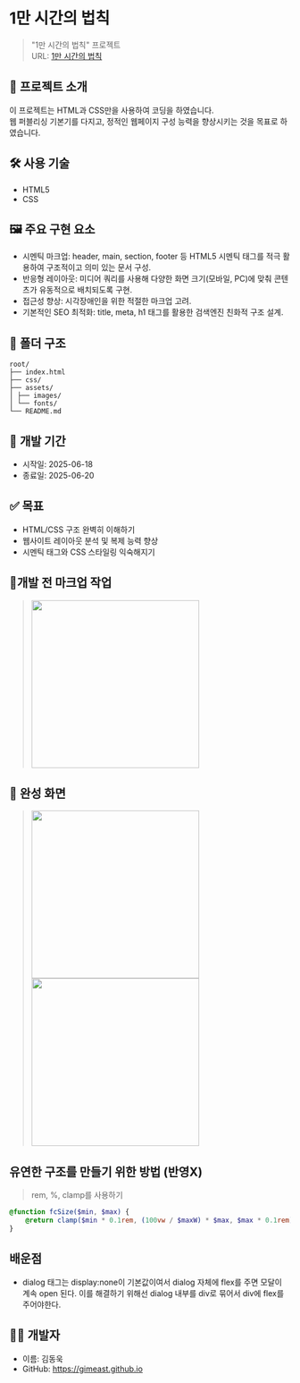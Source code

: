 # 1만 시간의 법칙

> "1만 시간의 법칙" 프로젝트  
> URL: [1만 시간의 법칙](https://gimeast.github.io/10000-hours-project/index.html)

## 📌 프로젝트 소개

이 프로젝트는 HTML과 CSS만을 사용하여 코딩을 하였습니다.  
웹 퍼블리싱 기본기를 다지고, 정적인 웹페이지 구성 능력을 향상시키는 것을 목표로 하였습니다.

## 🛠 사용 기술

- HTML5
- CSS

## 🖼️ 주요 구현 요소

- 시멘틱 마크업: header, main, section, footer 등 HTML5 시멘틱 태그를 적극 활용하여 구조적이고 의미 있는 문서 구성.
- 반응형 레이아웃: 미디어 쿼리를 사용해 다양한 화면 크기(모바일, PC)에 맞춰 콘텐츠가 유동적으로 배치되도록 구현.
- 접근성 향상: 시각장애인을 위한 적절한 마크업 고려.
- 기본적인 SEO 최적화: title, meta, h1 태그를 활용한 검색엔진 친화적 구조 설계.

## 📁 폴더 구조

```
root/
├── index.html
├── css/
├── assets/
│ ├── images/
│ └── fonts/
└── README.md
```

## 📆 개발 기간

- 시작일: 2025-06-18
- 종료일: 2025-06-20

## ✅ 목표

- HTML/CSS 구조 완벽히 이해하기
- 웹사이트 레이아웃 분석 및 복제 능력 향상
- 시멘틱 태그와 CSS 스타일링 익숙해지기

## 📐개발 전 마크업 작업

> <img src="https://github.com/user-attachments/assets/477e86ce-d7aa-4cdb-a70a-c1197e9637b4" style="object-fit: cover"  width="300" height="300"/>

## 📸 완성 화면

> <img src="https://github.com/user-attachments/assets/ea911195-e3a9-4626-80e2-08e59db4436e"  style="object-fit: contain" width="300" height="300"/> <img src="https://github.com/user-attachments/assets/89475e9a-0d2c-435f-9224-9706aab42e6a"  width="300" height="300"/>

## 유연한 구조를 만들기 위한 방법 (반영X)

> rem, %, clamp를 사용하기

```scss
@function fcSize($min, $max) {
    @return clamp($min * 0.1rem, (100vw / $maxW) * $max, $max * 0.1rem);
}
```

## 배운점

- dialog 태그는 display:none이 기본값이여서 dialog 자체에 flex를 주면 모달이 계속 open 된다. 이를 해결하기 위해선 dialog 내부를 div로 묶어서 div에 flex를 주어야한다. 

## 💁‍♂️ 개발자

- 이름: 김동욱
- GitHub: https://gimeast.github.io
